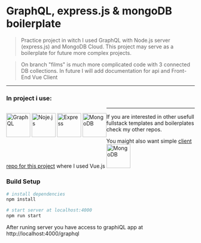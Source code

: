 # GraphQL, express.js & mongoDB boilerplate

> Practice project in witch I used GraphQL with Node.js server (express.js) and MongoDB Cloud.
> This project may serve as a boilerplate for future more complex projects.


> On branch "films" is much more complicated code with 3 connected DB collections.
> In future I will add documentation for api and Front-End Vue Client

---

### In project i use:
<p style="float: left">
<img src="https://spectrum.imgix.net/communities/33d6ade9-d505-40f2-926d-b8836bdccdd0/graphql.png.0.7616626405032714?w=256&h=256&expires=1541894400000&ixlib=js-1.2.0&s=2dbd900fb5e88743c15fbdce89635429" alt="GraphQL" width="64" style="display: inline">
<img src="https://i1.wp.com/www.fyresite.com/wp-content/uploads/2018/10/node-js.png?resize=256%2C256" alt="Noje.js" width="64" style="display: inline">
<img src="https://encrypted-tbn0.gstatic.com/images?q=tbn:ANd9GcS88qsrd0PXJzWBK2MYRgBWchcs-LMBYwBncfMuLDlAWjHbUXvGIw" alt="Express" width="64" style="display: inline">
<img src="https://www.mongodb.com/assets/images/global/leaf.png" alt="MongoDB" width="64" style="display: inline">
</p>

---

If you are interested in other usefull fullstack templates and boilerplates check my other repos.


You maight also want simple [client repo for this project](https://github.com/sebastianluszczek/Vue.js_GraphQL_client) where I used Vue.js <img src="https://cdn-images-1.medium.com/max/800/1*qiTJR-sO5ULMV1YqCItT8w.jpeg" alt="MongoDB" width="64" style="display: inline">

### Build Setup

``` bash
# install dependencies
npm install

# start server at localhost:4000
npm run start
```

After runing server you have access to graphiQL app at http://localhost:4000/graphql
